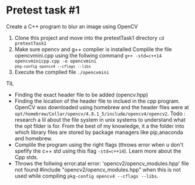 # Pretest task #1
Create a C++ program to blur an image using OpenCV

1. Clone this project and move into the pretestTask1 directory
`cd pretextTask1`
2. Make sure opencv and g++ complier is installed
Complile the file opencvmini.cpp using the follwing command
<code>g++ -std=c++14 opencvminicpp.cpp -o opencvmini `pkg-config opencv4 --cflags --libs`</code>
3. Execute the complied file 
`./opencvmini`

TIL
- Finding the exact header file to be added (opencv.hpp)
- Finding the location of the header file to inclued in the cpp program. OpenCV was downloaded using homebrew and the header files were at `opt/homebrew/Cellar/opencv/4.8.1_5/include/opencv4/opencv2`. Todo : research a lil about the file system in unix systems to understand what the opt filder is for. From the best of my knowledge, it a the folder into which library files are stored by package managers like pip,anaconda and homebrew.
- Complile the program using the right flags (throws error when u don't spefify the c++ std using this flag `-std=c++14`). Learn more about the Cpp stds.
- Throws the follwing error:atal error: 'opencv2/opencv_modules.hpp' file not found #include "opencv2/opencv_modules.hpp" when this is not used while compiling `pkg-config opencv4 --cflags --libs`. 


